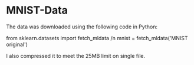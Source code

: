 # MNIST-Data

The data was downloaded using the following code in Python:

from sklearn.datasets import fetch_mldata
/n mnist = fetch_mldata('MNIST original')

I also compressed it to meet the 25MB limit on single file.
